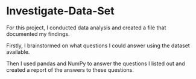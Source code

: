 # Investigate-Data-Set

For this project, I conducted data analysis and created a file that documented my findings. 

Firstly, I brainstormed on what questions I could answer using the dataset available. 

Then I used pandas and NumPy to answer the questions I listed out and created a report of the answers to these questions.
